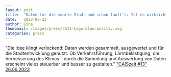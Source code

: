 ```yaml
---
layout: post
title:  "Daten für die smarte Stadt und schon läuft‘s: Ist es wirklich so einfach?"
date:   2023-06-23 
author: Gina
thumbnail: /images/press/CAIS-Logo-blau-positiv.svg
categories: press
---
```

"Die Idee klingt verlockend: Daten werden gesammelt, ausgewertet und für die Stadtentwicklung genutzt. Ob Verkehrsführung, Lärmbelästigung, die Verbesserung des Klimas – durch die Sammlung und Auswertung von Daten erscheint vieles steuerbar und besser zu gestalten."
<a href="https://www.cais-research.de/news/caiszeit-smart-city/">"CAISzeit #13" 26.06.2023</a>
